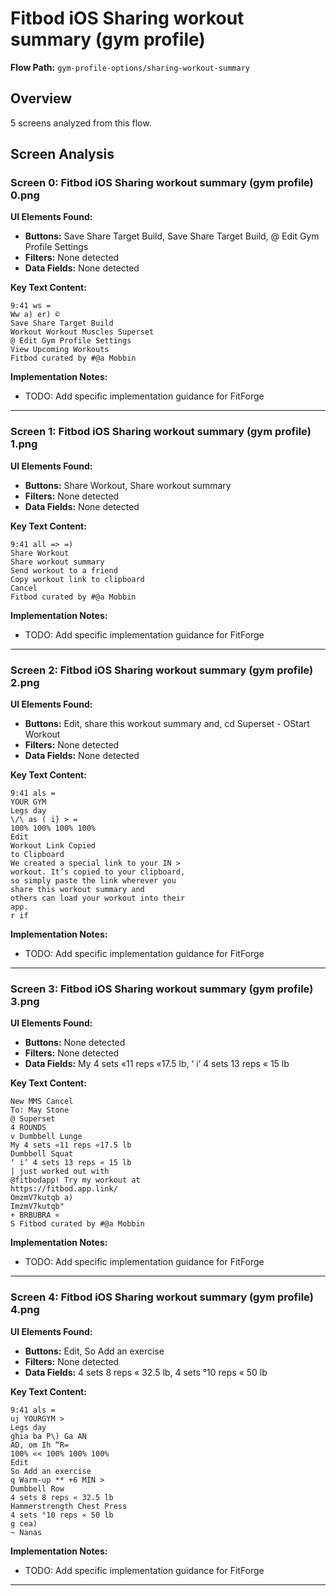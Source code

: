 # Fitbod iOS Sharing workout summary (gym profile)

**Flow Path:** `gym-profile-options/sharing-workout-summary`

## Overview
5 screens analyzed from this flow.

## Screen Analysis

### Screen 0: Fitbod iOS Sharing workout summary (gym profile) 0.png

**UI Elements Found:**
- **Buttons:** Save Share Target Build, Save Share Target Build, @ Edit Gym Profile Settings
- **Filters:** None detected  
- **Data Fields:** None detected

**Key Text Content:**
```
9:41 ws =
Ww a) er) ©
Save Share Target Build
Workout Workout Muscles Superset
@ Edit Gym Profile Settings
View Upcoming Workouts
Fitbod curated by #@a Mobbin
```

**Implementation Notes:**
- TODO: Add specific implementation guidance for FitForge

---

### Screen 1: Fitbod iOS Sharing workout summary (gym profile) 1.png

**UI Elements Found:**
- **Buttons:** Share Workout, Share workout summary
- **Filters:** None detected  
- **Data Fields:** None detected

**Key Text Content:**
```
9:41 all => =)
Share Workout
Share workout summary
Send workout to a friend
Copy workout link to clipboard
Cancel
Fitbod curated by #@a Mobbin
```

**Implementation Notes:**
- TODO: Add specific implementation guidance for FitForge

---

### Screen 2: Fitbod iOS Sharing workout summary (gym profile) 2.png

**UI Elements Found:**
- **Buttons:** Edit, share this workout summary and, cd Superset - OStart Workout
- **Filters:** None detected  
- **Data Fields:** None detected

**Key Text Content:**
```
9:41 als =
YOUR GYM
Legs day
\/\ as ( i} > =
100% 100% 100% 100%
Edit
Workout Link Copied
to Clipboard
We created a special link to your IN >
workout. It’s copied to your clipboard,
so simply paste the link wherever you
share this workout summary and
others can load your workout into their
app.
r if
```

**Implementation Notes:**
- TODO: Add specific implementation guidance for FitForge

---

### Screen 3: Fitbod iOS Sharing workout summary (gym profile) 3.png

**UI Elements Found:**
- **Buttons:** None detected
- **Filters:** None detected  
- **Data Fields:** My 4 sets «11 reps «17.5 lb, ‘ i‘ 4 sets 13 reps « 15 lb

**Key Text Content:**
```
New MMS Cancel
To: May Stone
@ Superset
4 ROUNDS
v Dumbbell Lunge
My 4 sets «11 reps «17.5 lb
Dumbbell Squat
‘ i‘ 4 sets 13 reps « 15 lb
| just worked out with
@fitbodapp! Try my workout at
https://fitbod.app.link/
OmzmV7kutqb a)
ImzmV7kutqb"
+ BRBUBRA «
S Fitbod curated by #@a Mobbin
```

**Implementation Notes:**
- TODO: Add specific implementation guidance for FitForge

---

### Screen 4: Fitbod iOS Sharing workout summary (gym profile) 4.png

**UI Elements Found:**
- **Buttons:** Edit, So Add an exercise
- **Filters:** None detected  
- **Data Fields:** 4 sets 8 reps « 32.5 lb, 4 sets °10 reps « 50 lb

**Key Text Content:**
```
9:41 als =
uj YOURGYM >
Legs day
ghia ba P\) Ga AN
AD, om Ih “R=
100% «< 100% 100% 100%
Edit
So Add an exercise
q Warm-up ** +6 MIN >
Dumbbell Row
4 sets 8 reps « 32.5 lb
Hammerstrength Chest Press
4 sets °10 reps « 50 lb
g cea)
~ Nanas
```

**Implementation Notes:**
- TODO: Add specific implementation guidance for FitForge

---

